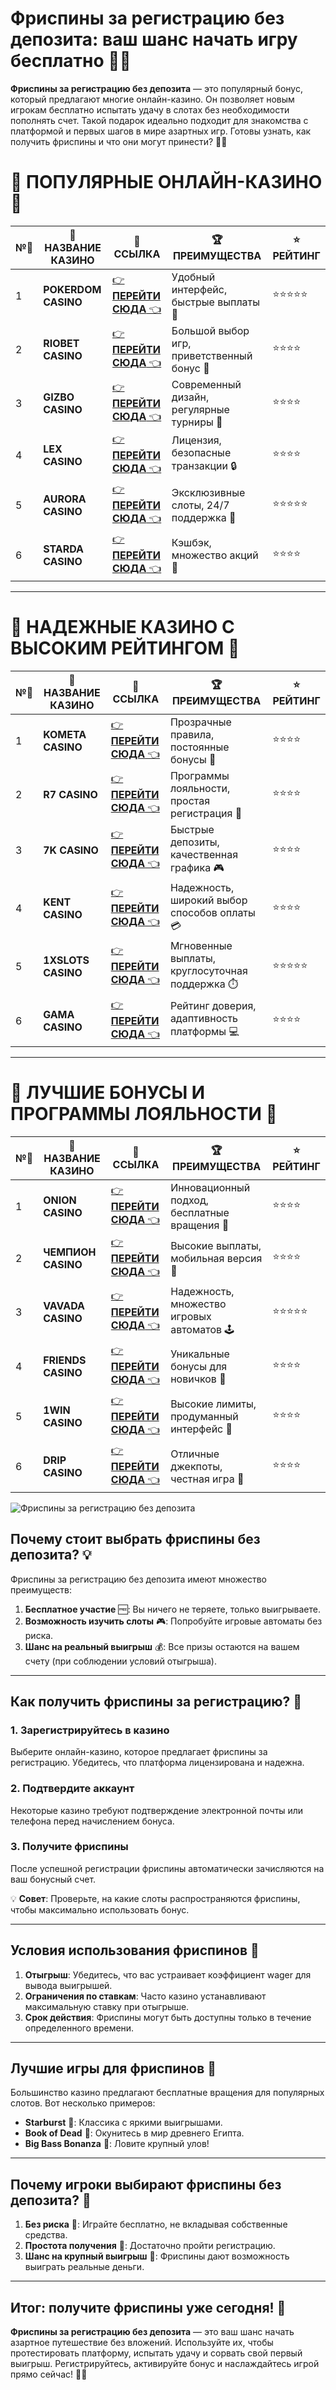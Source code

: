 # Фриспины за регистрацию без депозита: ваш шанс начать игру бесплатно 🎰🎡

**Фриспины за регистрацию без депозита** — это популярный бонус, который предлагают многие онлайн-казино. Он позволяет новым игрокам бесплатно испытать удачу в слотах без необходимости пополнять счет. Такой подарок идеально подходит для знакомства с платформой и первых шагов в мире азартных игр. Готовы узнать, как получить фриспины и что они могут принести? 🎁✨

# 🌟 ПОПУЛЯРНЫЕ ОНЛАЙН-КАЗИНО 🌟

| №️⃣ | 🎰 НАЗВАНИЕ КАЗИНО                       | 🔗 ССЫЛКА                                                                          | 🏆 ПРЕИМУЩЕСТВА                              | ⭐ РЕЙТИНГ |
|-----|------------------------------------------|------------------------------------------------------------------------------------|---------------------------------------------|------------|
| 1   | **POKERDOM CASINO**                      | [👉 **ПЕРЕЙТИ СЮДА** 👈](https://brandplay.link/4k77v2yx)                          | Удобный интерфейс, быстрые выплаты 🤑         | ⭐⭐⭐⭐⭐     |
| 2   | **RIOBET CASINO**                        | [👉 **ПЕРЕЙТИ СЮДА** 👈](https://brandplay.link/7xBLTPyj)                          | Большой выбор игр, приветственный бонус 🎁    | ⭐⭐⭐⭐      |
| 3   | **GIZBO CASINO**                         | [👉 **ПЕРЕЙТИ СЮДА** 👈](https://brandplay.link/bprXw4YV)                          | Современный дизайн, регулярные турниры 🏅      | ⭐⭐⭐⭐      |
| 4   | **LEX CASINO**                           | [👉 **ПЕРЕЙТИ СЮДА** 👈](https://brandplay.link/zW4hdDFV)                          | Лицензия, безопасные транзакции 🔒            | ⭐⭐⭐⭐      |
| 5   | **AURORA CASINO**                        | [👉 **ПЕРЕЙТИ СЮДА** 👈](https://10trafic-stat2.com/click/668546556bcc6313411604bd/6766/13032/subaccount) | Эксклюзивные слоты, 24/7 поддержка 🌟         | ⭐⭐⭐⭐⭐     |
| 6   | **STARDA CASINO**                        | [👉 **ПЕРЕЙТИ СЮДА** 👈](https://brandplay.link/fB7xwRFL)                          | Кэшбэк, множество акций 🎉                    | ⭐⭐⭐⭐      |

---

# 🏅 НАДЕЖНЫЕ КАЗИНО С ВЫСОКИМ РЕЙТИНГОМ 🏅

| №️⃣ | 🎰 НАЗВАНИЕ КАЗИНО                       | 🔗 ССЫЛКА                                                                          | 🏆 ПРЕИМУЩЕСТВА                              | ⭐ РЕЙТИНГ |
|-----|------------------------------------------|------------------------------------------------------------------------------------|---------------------------------------------|------------|
| 1   | **KOMETA CASINO**                        | [👉 **ПЕРЕЙТИ СЮДА** 👈](https://brandplay.link/8ZymQJV8)                          | Прозрачные правила, постоянные бонусы 🔄      | ⭐⭐⭐⭐      |
| 2   | **R7 CASINO**                            | [👉 **ПЕРЕЙТИ СЮДА** 👈](https://brandplay.link/bMd3Yjsw)                          | Программы лояльности, простая регистрация 📝   | ⭐⭐⭐⭐      |
| 3   | **7K CASINO**                            | [👉 **ПЕРЕЙТИ СЮДА** 👈](https://brandplay.link/BvQyFShp)                          | Быстрые депозиты, качественная графика 🎮      | ⭐⭐⭐⭐      |
| 4   | **KENT CASINO**                          | [👉 **ПЕРЕЙТИ СЮДА** 👈](https://brandplay.link/Fv2WP3js)                          | Надежность, широкий выбор способов оплаты 💳  | ⭐⭐⭐⭐      |
| 5   | **1XSLOTS CASINO**                       | [👉 **ПЕРЕЙТИ СЮДА** 👈](https://brandplay.link/hSB1khtr)                          | Мгновенные выплаты, круглосуточная поддержка ⏱️| ⭐⭐⭐⭐⭐     |
| 6   | **GAMA CASINO**                          | [👉 **ПЕРЕЙТИ СЮДА** 👈](https://brandplay.link/j6NMKsDz)                          | Рейтинг доверия, адаптивность платформы 💻     | ⭐⭐⭐⭐      |

---

# 🎁 ЛУЧШИЕ БОНУСЫ И ПРОГРАММЫ ЛОЯЛЬНОСТИ 🎁

| №️⃣ | 🎰 НАЗВАНИЕ КАЗИНО                       | 🔗 ССЫЛКА                                                                          | 🏆 ПРЕИМУЩЕСТВА                              | ⭐ РЕЙТИНГ |
|-----|------------------------------------------|------------------------------------------------------------------------------------|---------------------------------------------|------------|
| 1   | **ONION CASINO**                         | [👉 **ПЕРЕЙТИ СЮДА** 👈](https://brandplay.link/zBGRVpQ9)                          | Инновационный подход, бесплатные вращения 🎡  | ⭐⭐⭐⭐      |
| 2   | **ЧЕМПИОН CASINO**                       | [👉 **ПЕРЕЙТИ СЮДА** 👈](https://temon-gter.cfd/go/lRq?p80412p304504pcc44t17455)   | Высокие выплаты, мобильная версия 📱          | ⭐⭐⭐⭐      |
| 3   | **VAVADA CASINO**                        | [👉 **ПЕРЕЙТИ СЮДА** 👈](https://vavadapartner.pro/?promo=ea5c9275-6854-4505-94fc-95ab18221945-linkb2) | Надежность, множество игровых автоматов 🕹️    | ⭐⭐⭐⭐⭐     |
| 4   | **FRIENDS CASINO**                       | [👉 **ПЕРЕЙТИ СЮДА** 👈](https://gofriends.vc/linkb2)                              | Уникальные бонусы для новичков 🤝             | ⭐⭐⭐⭐      |
| 5   | **1WIN CASINO**                          | [👉 **ПЕРЕЙТИ СЮДА** 👈](https://brandplay.link/smXVpBbG)                          | Высокие лимиты, продуманный интерфейс 🎯      | ⭐⭐⭐⭐      |
| 6   | **DRIP CASINO**                          | [👉 **ПЕРЕЙТИ СЮДА** 👈](https://drp-ircp01.com/c07e6a3db)                          | Отличные джекпоты, честная игра 💎            | ⭐⭐⭐⭐      |

![Фриспины за регистрацию без депозита](https://spadok.org.ua/images/bolokhiv/bezdepozytni-poslugy-lavyna.jpg)

## Почему стоит выбрать фриспины без депозита? 💡

Фриспины за регистрацию без депозита имеют множество преимуществ:  
1. **Бесплатное участие** 🆓: Вы ничего не теряете, только выигрываете.  
2. **Возможность изучить слоты** 🎮: Попробуйте игровые автоматы без риска.  
3. **Шанс на реальный выигрыш** 💰: Все призы остаются на вашем счету (при соблюдении условий отыгрыша).  

---

## Как получить фриспины за регистрацию? 🎯

### 1. Зарегистрируйтесь в казино  
Выберите онлайн-казино, которое предлагает фриспины за регистрацию. Убедитесь, что платформа лицензирована и надежна.  

### 2. Подтвердите аккаунт  
Некоторые казино требуют подтверждение электронной почты или телефона перед начислением бонуса.  

### 3. Получите фриспины  
После успешной регистрации фриспины автоматически зачисляются на ваш бонусный счет.  

💡 **Совет**: Проверьте, на какие слоты распространяются фриспины, чтобы максимально использовать бонус.  

---

## Условия использования фриспинов 🎡

1. **Отыгрыш**: Убедитесь, что вас устраивает коэффициент wager для вывода выигрышей.  
2. **Ограничения по ставкам**: Часто казино устанавливают максимальную ставку при отыгрыше.  
3. **Срок действия**: Фриспины могут быть доступны только в течение определенного времени.  

---

## Лучшие игры для фриспинов 🎰

Большинство казино предлагают бесплатные вращения для популярных слотов. Вот несколько примеров:  
- **Starburst** 🌌: Классика с яркими выигрышами.  
- **Book of Dead** 📜: Окунитесь в мир древнего Египта.  
- **Big Bass Bonanza** 🎣: Ловите крупный улов!  

---

## Почему игроки выбирают фриспины без депозита? 🌟

1. **Без риска** 🔐: Играйте бесплатно, не вкладывая собственные средства.  
2. **Простота получения** 🧾: Достаточно пройти регистрацию.  
3. **Шанс на крупный выигрыш** 🎉: Фриспины дают возможность выиграть реальные деньги.  

---

## Итог: получите фриспины уже сегодня! 🎉

**Фриспины за регистрацию без депозита** — это ваш шанс начать азартное путешествие без вложений. Используйте их, чтобы протестировать платформу, испытать удачу и сорвать свой первый выигрыш. Регистрируйтесь, активируйте бонус и наслаждайтесь игрой прямо сейчас! 🎰✨  
